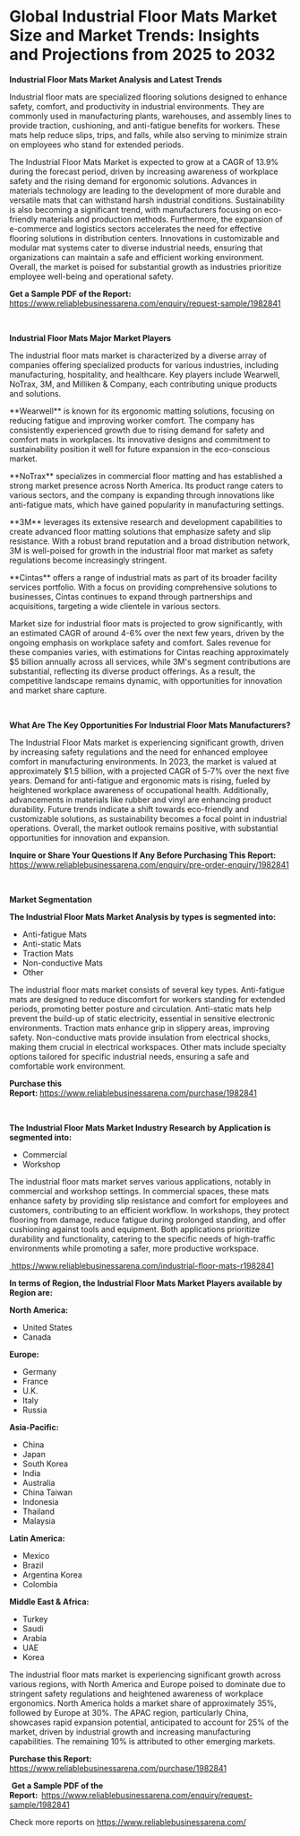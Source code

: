 <p><h1>Global Industrial Floor Mats Market Size and Market Trends: Insights and Projections from 2025 to 2032</h1></p><p><strong>Industrial Floor Mats Market Analysis and Latest Trends</strong></p>
<p><p>Industrial floor mats are specialized flooring solutions designed to enhance safety, comfort, and productivity in industrial environments. They are commonly used in manufacturing plants, warehouses, and assembly lines to provide traction, cushioning, and anti-fatigue benefits for workers. These mats help reduce slips, trips, and falls, while also serving to minimize strain on employees who stand for extended periods.</p><p>The Industrial Floor Mats Market is expected to grow at a CAGR of 13.9% during the forecast period, driven by increasing awareness of workplace safety and the rising demand for ergonomic solutions. Advances in materials technology are leading to the development of more durable and versatile mats that can withstand harsh industrial conditions. Sustainability is also becoming a significant trend, with manufacturers focusing on eco-friendly materials and production methods. Furthermore, the expansion of e-commerce and logistics sectors accelerates the need for effective flooring solutions in distribution centers. Innovations in customizable and modular mat systems cater to diverse industrial needs, ensuring that organizations can maintain a safe and efficient working environment. Overall, the market is poised for substantial growth as industries prioritize employee well-being and operational safety.</p></p>
<p><strong>Get a Sample PDF of the Report:&nbsp;</strong> <a href="https://www.reliablebusinessarena.com/enquiry/request-sample/1982841?utm_campaign=2988&utm_medium=2&utm_source=Github&utm_content=ia&utm_term=01042025&utm_id=industrial-floor-mats">https://www.reliablebusinessarena.com/enquiry/request-sample/1982841</a></p>
<p>&nbsp;</p>
<p><strong>Industrial Floor Mats Major Market Players</strong></p>
<p><p>The industrial floor mats market is characterized by a diverse array of companies offering specialized products for various industries, including manufacturing, hospitality, and healthcare. Key players include Wearwell, NoTrax, 3M, and Milliken & Company, each contributing unique products and solutions.</p><p>**Wearwell** is known for its ergonomic matting solutions, focusing on reducing fatigue and improving worker comfort. The company has consistently experienced growth due to rising demand for safety and comfort mats in workplaces. Its innovative designs and commitment to sustainability position it well for future expansion in the eco-conscious market.</p><p>**NoTrax** specializes in commercial floor matting and has established a strong market presence across North America. Its product range caters to various sectors, and the company is expanding through innovations like anti-fatigue mats, which have gained popularity in manufacturing settings.</p><p>**3M** leverages its extensive research and development capabilities to create advanced floor matting solutions that emphasize safety and slip resistance. With a robust brand reputation and a broad distribution network, 3M is well-poised for growth in the industrial floor mat market as safety regulations become increasingly stringent.</p><p>**Cintas** offers a range of industrial mats as part of its broader facility services portfolio. With a focus on providing comprehensive solutions to businesses, Cintas continues to expand through partnerships and acquisitions, targeting a wide clientele in various sectors.</p><p>Market size for industrial floor mats is projected to grow significantly, with an estimated CAGR of around 4-6% over the next few years, driven by the ongoing emphasis on workplace safety and comfort. Sales revenue for these companies varies, with estimations for Cintas reaching approximately $5 billion annually across all services, while 3M's segment contributions are substantial, reflecting its diverse product offerings. As a result, the competitive landscape remains dynamic, with opportunities for innovation and market share capture.</p></p>
<p>&nbsp;</p>
<p><strong>What Are The Key Opportunities For Industrial Floor Mats Manufacturers?</strong></p>
<p><p>The Industrial Floor Mats market is experiencing significant growth, driven by increasing safety regulations and the need for enhanced employee comfort in manufacturing environments. In 2023, the market is valued at approximately $1.5 billion, with a projected CAGR of 5-7% over the next five years. Demand for anti-fatigue and ergonomic mats is rising, fueled by heightened workplace awareness of occupational health. Additionally, advancements in materials like rubber and vinyl are enhancing product durability. Future trends indicate a shift towards eco-friendly and customizable solutions, as sustainability becomes a focal point in industrial operations. Overall, the market outlook remains positive, with substantial opportunities for innovation and expansion.</p></p>
<p><strong>Inquire or Share Your Questions If Any Before Purchasing This Report:</strong> <a href="https://www.reliablebusinessarena.com/enquiry/pre-order-enquiry/1982841?utm_campaign=2988&utm_medium=2&utm_source=Github&utm_content=ia&utm_term=01042025&utm_id=industrial-floor-mats">https://www.reliablebusinessarena.com/enquiry/pre-order-enquiry/1982841</a></p>
<p>&nbsp;</p>
<p><strong>Market Segmentation</strong></p>
<p><strong>The Industrial Floor Mats Market Analysis by types is segmented into:</strong></p>
<p><ul><li>Anti-fatigue Mats</li><li>Anti-static Mats</li><li>Traction Mats</li><li>Non-conductive Mats</li><li>Other</li></ul></p>
<p><p>The industrial floor mats market consists of several key types. Anti-fatigue mats are designed to reduce discomfort for workers standing for extended periods, promoting better posture and circulation. Anti-static mats help prevent the build-up of static electricity, essential in sensitive electronic environments. Traction mats enhance grip in slippery areas, improving safety. Non-conductive mats provide insulation from electrical shocks, making them crucial in electrical workspaces. Other mats include specialty options tailored for specific industrial needs, ensuring a safe and comfortable work environment.</p></p>
<p><strong>Purchase this Report:&nbsp;</strong><a href="https://www.reliablebusinessarena.com/purchase/1982841?utm_campaign=2988&utm_medium=2&utm_source=Github&utm_content=ia&utm_term=01042025&utm_id=industrial-floor-mats">https://www.reliablebusinessarena.com/purchase/1982841</a></p>
<p>&nbsp;</p>
<p><strong>The Industrial Floor Mats Market Industry Research by Application is segmented into:</strong></p>
<p><ul><li>Commercial</li><li>Workshop</li></ul></p>
<p><p>The industrial floor mats market serves various applications, notably in commercial and workshop settings. In commercial spaces, these mats enhance safety by providing slip resistance and comfort for employees and customers, contributing to an efficient workflow. In workshops, they protect flooring from damage, reduce fatigue during prolonged standing, and offer cushioning against tools and equipment. Both applications prioritize durability and functionality, catering to the specific needs of high-traffic environments while promoting a safer, more productive workspace.</p></p>
<p><a href="https://www.reliablebusinessarena.com/industrial-floor-mats-r1982841?utm_campaign=2988&utm_medium=2&utm_source=Github&utm_content=ia&utm_term=01042025&utm_id=industrial-floor-mats">&nbsp;https://www.reliablebusinessarena.com/industrial-floor-mats-r1982841</a></p>
<p><strong>In terms of Region, the Industrial Floor Mats Market Players available by Region are:</strong></p>
<p>
    <p> <strong> North America: </strong>
        <ul>
            <li>United States</li>
            <li>Canada</li>
        </ul>
        </p> 
    <p> <strong> Europe: </strong>
        <ul>
            <li>Germany</li>
            <li>France</li>
            <li>U.K.</li>
            <li>Italy</li>
            <li>Russia</li>
        </ul>
        </p> 
    <p> <strong> Asia-Pacific: </strong>
        <ul>
            <li>China</li>
            <li>Japan</li>
            <li>South Korea</li>
            <li>India</li>
            <li>Australia</li>
            <li>China Taiwan</li>
            <li>Indonesia</li>
            <li>Thailand</li>
            <li>Malaysia</li>
        </ul>
        </p> 
    <p> <strong> Latin America: </strong>
        <ul>
            <li>Mexico</li>
            <li>Brazil</li>
            <li>Argentina Korea</li>
            <li>Colombia</li>
        </ul>
        </p> 
    <p> <strong> Middle East & Africa: </strong>
        <ul>
            <li>Turkey</li>
            <li>Saudi</li>
            <li>Arabia</li>
            <li>UAE</li>
            <li>Korea</li>
        </ul>
    </p>
    </p>
<p><p>The industrial floor mats market is experiencing significant growth across various regions, with North America and Europe poised to dominate due to stringent safety regulations and heightened awareness of workplace ergonomics. North America holds a market share of approximately 35%, followed by Europe at 30%. The APAC region, particularly China, showcases rapid expansion potential, anticipated to account for 25% of the market, driven by industrial growth and increasing manufacturing capabilities. The remaining 10% is attributed to other emerging markets.</p></p>
<p><strong>Purchase this Report: </strong><a href="https://www.reliablebusinessarena.com/purchase/1982841?utm_campaign=2988&utm_medium=2&utm_source=Github&utm_content=ia&utm_term=01042025&utm_id=industrial-floor-mats">https://www.reliablebusinessarena.com/purchase/1982841</a></p>
<p>&nbsp;<strong>Get a Sample PDF of the Report:&nbsp;&nbsp;</strong><a href="https://www.reliablebusinessarena.com/enquiry/request-sample/1982841?utm_campaign=2988&utm_medium=2&utm_source=Github&utm_content=ia&utm_term=01042025&utm_id=industrial-floor-mats">https://www.reliablebusinessarena.com/enquiry/request-sample/1982841</a></p>
<p><strong></strong></p>
<p>Check more reports on <a href="https://www.reliablebusinessarena.com/?utm_campaign=2988&utm_medium=2&utm_source=Github&utm_content=ia&utm_term=01042025&utm_id=industrial-floor-mats">https://www.reliablebusinessarena.com/</a></p>